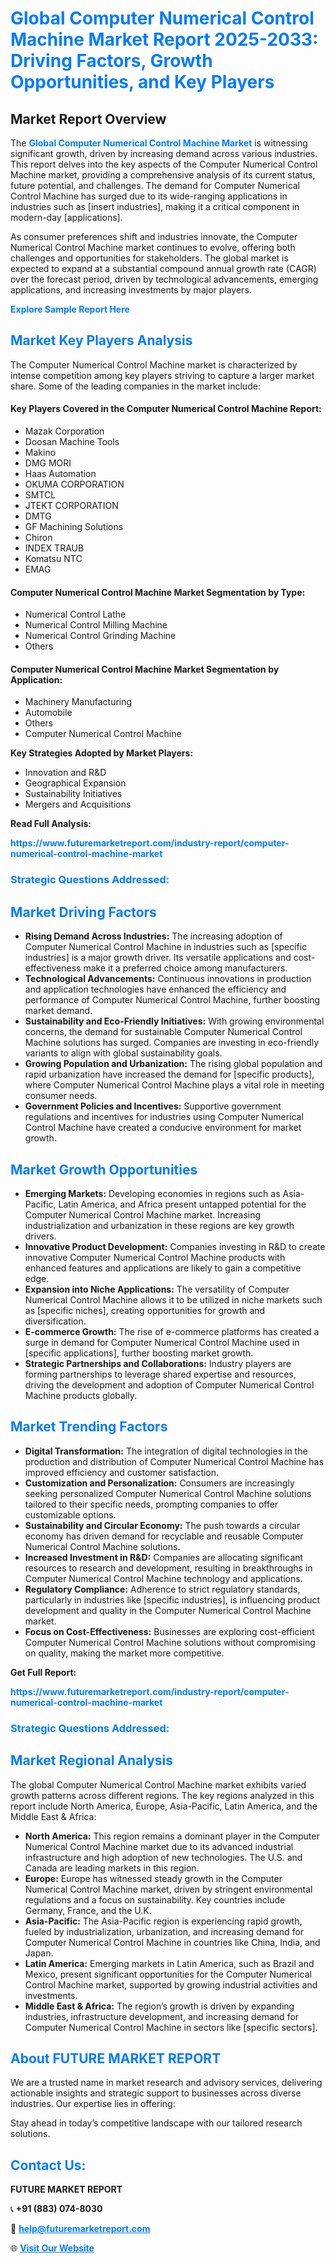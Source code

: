 <h1 style="color: #007BFF;">Global Computer Numerical Control Machine Market Report 2025-2033: Driving Factors, Growth Opportunities, and Key Players</h1>

<section id="overview">
<h2>Market Report Overview</h2>
<p>The <a href="https://www.futuremarketreport.com/industry-report/computer-numerical-control-machine-market" style="color: #007BFF; text-decoration: none;"><strong>Global Computer Numerical Control Machine Market</strong></a> is witnessing significant growth, driven by increasing demand across various industries. This report delves into the key aspects of the Computer Numerical Control Machine market, providing a comprehensive analysis of its current status, future potential, and challenges. The demand for Computer Numerical Control Machine has surged due to its wide-ranging applications in industries such as [insert industries], making it a critical component in modern-day [applications].</p>
<p>As consumer preferences shift and industries innovate, the Computer Numerical Control Machine market continues to evolve, offering both challenges and opportunities for stakeholders. The global market is expected to expand at a substantial compound annual growth rate (CAGR) over the forecast period, driven by technological advancements, emerging applications, and increasing investments by major players.</p>
</section>

<section id="overview">
<p><a href="https://www.futuremarketreport.com/request-sample/reportId=120511" style="color: #007BFF; text-decoration: none;"><strong>Explore Sample Report Here</strong></a></p>
</section>

<section id="key-players">
<h2 style="color: #007BFF;">Market Key Players Analysis</h2>
<p>The Computer Numerical Control Machine market is characterized by intense competition among key players striving to capture a larger market share. Some of the leading companies in the market include:</p>
<h4>Key Players Covered in the Computer Numerical Control Machine Report:</h4>
<ul><li>Mazak Corporation</li><li>Doosan Machine Tools</li><li>Makino</li><li>DMG MORI</li><li>Haas Automation</li><li>OKUMA CORPORATION</li><li>SMTCL</li><li>JTEKT CORPORATION</li><li>DMTG</li><li>GF Machining Solutions</li><li>Chiron</li><li>INDEX TRAUB</li><li>Komatsu NTC</li><li>EMAG</li></ul>
<h4>Computer Numerical Control Machine Market Segmentation by Type:</h4>
<ul><li>Numerical Control Lathe</li><li>Numerical Control Milling Machine</li><li>Numerical Control Grinding Machine</li><li>Others</li></ul>

<h4>Computer Numerical Control Machine Market Segmentation by Application:</h4>
<ul><li>Machinery Manufacturing</li><li>Automobile</li><li>Others</li><li>Computer Numerical Control Machine</li></ul>
<p><strong>Key Strategies Adopted by Market Players:</strong></p>
<ul>
<li>Innovation and R&D</li>
<li>Geographical Expansion</li>
<li>Sustainability Initiatives</li>
<li>Mergers and Acquisitions</li>
</ul>
</section>

<section>
<p><strong>Read Full Analysis: </strong></p><a href="https://www.futuremarketreport.com/industry-report/computer-numerical-control-machine-market" style="color: #007BFF; text-decoration: none;"><strong>https://www.futuremarketreport.com/industry-report/computer-numerical-control-machine-market</strong></a>
<h3 style="color: #007BFF;">Strategic Questions Addressed:</h3>
</section>

<section id="driving-factors">
<h2 style="color: #007BFF;">Market Driving Factors</h2>
<ul>
<li><strong>Rising Demand Across Industries:</strong> The increasing adoption of Computer Numerical Control Machine in industries such as [specific industries] is a major growth driver. Its versatile applications and cost-effectiveness make it a preferred choice among manufacturers.</li>
<li><strong>Technological Advancements:</strong> Continuous innovations in production and application technologies have enhanced the efficiency and performance of Computer Numerical Control Machine, further boosting market demand.</li>
<li><strong>Sustainability and Eco-Friendly Initiatives:</strong> With growing environmental concerns, the demand for sustainable Computer Numerical Control Machine solutions has surged. Companies are investing in eco-friendly variants to align with global sustainability goals.</li>
<li><strong>Growing Population and Urbanization:</strong> The rising global population and rapid urbanization have increased the demand for [specific products], where Computer Numerical Control Machine plays a vital role in meeting consumer needs.</li>
<li><strong>Government Policies and Incentives:</strong> Supportive government regulations and incentives for industries using Computer Numerical Control Machine have created a conducive environment for market growth.</li>
</ul>
</section>

<section id="growth-opportunities">
<h2 style="color: #007BFF;">Market Growth Opportunities</h2>
<ul>
<li><strong>Emerging Markets:</strong> Developing economies in regions such as Asia-Pacific, Latin America, and Africa present untapped potential for the Computer Numerical Control Machine market. Increasing industrialization and urbanization in these regions are key growth drivers.</li>
<li><strong>Innovative Product Development:</strong> Companies investing in R&D to create innovative Computer Numerical Control Machine products with enhanced features and applications are likely to gain a competitive edge.</li>
<li><strong>Expansion into Niche Applications:</strong> The versatility of Computer Numerical Control Machine allows it to be utilized in niche markets such as [specific niches], creating opportunities for growth and diversification.</li>
<li><strong>E-commerce Growth:</strong> The rise of e-commerce platforms has created a surge in demand for Computer Numerical Control Machine used in [specific applications], further boosting market growth.</li>
<li><strong>Strategic Partnerships and Collaborations:</strong> Industry players are forming partnerships to leverage shared expertise and resources, driving the development and adoption of Computer Numerical Control Machine products globally.</li>
</ul>
</section>

<section id="trending-factors">
<h2 style="color: #007BFF;">Market Trending Factors</h2>
<ul>
<li><strong>Digital Transformation:</strong> The integration of digital technologies in the production and distribution of Computer Numerical Control Machine has improved efficiency and customer satisfaction.</li>
<li><strong>Customization and Personalization:</strong> Consumers are increasingly seeking personalized Computer Numerical Control Machine solutions tailored to their specific needs, prompting companies to offer customizable options.</li>
<li><strong>Sustainability and Circular Economy:</strong> The push towards a circular economy has driven demand for recyclable and reusable Computer Numerical Control Machine solutions.</li>
<li><strong>Increased Investment in R&D:</strong> Companies are allocating significant resources to research and development, resulting in breakthroughs in Computer Numerical Control Machine technology and applications.</li>
<li><strong>Regulatory Compliance:</strong> Adherence to strict regulatory standards, particularly in industries like [specific industries], is influencing product development and quality in the Computer Numerical Control Machine market.</li>
<li><strong>Focus on Cost-Effectiveness:</strong> Businesses are exploring cost-efficient Computer Numerical Control Machine solutions without compromising on quality, making the market more competitive.</li>
</ul>
</section>

<section>
<p><strong>Get Full Report: </strong></p><a href="https://www.futuremarketreport.com/industry-report/computer-numerical-control-machine-market" style="color: #007BFF; text-decoration: none;"><strong>https://www.futuremarketreport.com/industry-report/computer-numerical-control-machine-market</strong></a>
<h3 style="color: #007BFF;">Strategic Questions Addressed:</h3>
</section>


<section id="regional-analysis">
<h2 style="color: #007BFF;">Market Regional Analysis</h2>
<p>The global Computer Numerical Control Machine market exhibits varied growth patterns across different regions. The key regions analyzed in this report include North America, Europe, Asia-Pacific, Latin America, and the Middle East & Africa:</p>
<ul>
<li><strong>North America:</strong> This region remains a dominant player in the Computer Numerical Control Machine market due to its advanced industrial infrastructure and high adoption of new technologies. The U.S. and Canada are leading markets in this region.</li>
<li><strong>Europe:</strong> Europe has witnessed steady growth in the Computer Numerical Control Machine market, driven by stringent environmental regulations and a focus on sustainability. Key countries include Germany, France, and the U.K.</li>
<li><strong>Asia-Pacific:</strong> The Asia-Pacific region is experiencing rapid growth, fueled by industrialization, urbanization, and increasing demand for Computer Numerical Control Machine in countries like China, India, and Japan.</li>
<li><strong>Latin America:</strong> Emerging markets in Latin America, such as Brazil and Mexico, present significant opportunities for the Computer Numerical Control Machine market, supported by growing industrial activities and investments.</li>
<li><strong>Middle East & Africa:</strong> The region’s growth is driven by expanding industries, infrastructure development, and increasing demand for Computer Numerical Control Machine in sectors like [specific sectors].</li>
</ul>
</section>

<footer>
<h2 style="color: #007BFF;">About FUTURE MARKET REPORT</h2>
<p>We are a trusted name in market research and advisory services, delivering actionable insights and strategic support to businesses across diverse industries. Our expertise lies in offering:</p>

<p>Stay ahead in today’s competitive landscape with our tailored research solutions.</p>

<h2 style="color: #007BFF;">Contact Us:</h2>
<p><strong>FUTURE MARKET REPORT</strong></p>
<p>📞 <strong>+91 (883) 074-8030</strong></p>
<p>📧 <strong><a href="mailto:help@futuremarketreport.com" style="color: #007BFF;">help@futuremarketreport.com</a></strong></p>
<p>🌐 <strong><a href="https://www.futuremarketreport.com/" style="color: #007BFF;">Visit Our Website</a></strong></p>
</footer>
